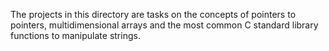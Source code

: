 The projects in this directory are tasks on the concepts of pointers to pointers, multidimensional arrays and the most common C standard library functions to manipulate strings.
